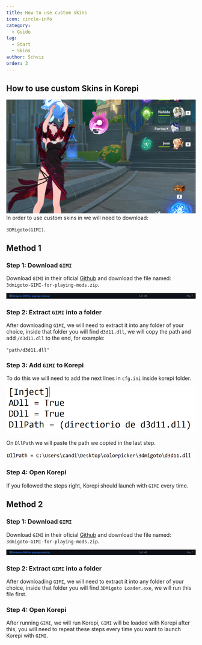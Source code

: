 ```yaml
---
title: How to use custom skins
icon: circle-info
category:
  - Guide
tag:
  - Start
  - Skins
author: Schvis
order: 3
---
```


## How to use custom Skins in Korepi

![](images/example.png)
In order to use custom skins in we will need to download:

`3DMigoto(GIMI)`.
## Method 1
### Step 1: Download `GIMI`

Download `GIMI` in their oficial [Github](https://github.com/SilentNightSound/GI-Model-Importer/releases/tag/v7.0) and download the file named: `3dmigoto-GIMI-for-playing-mods.zip`.

![](images/3dm-1.png)

### Step 2: Extract `GIMI` into a folder

After downloading `GIMI`, we will need to extract it into any folder of your choice, inside that folder you will find `d3d11.dll`, we will copy the path and add `/d3d11.dll` to the end, for example:

`"path/d3d11.dll"`

### Step 3: Add `GIMI` to Korepi

To do this we will need to add the next lines in `cfg.ini` inside korepi folder.

![](images/3dm-2.png)

On `DllPath` we will paste the path we copied in the last step.

![](images/3dm-3.png)

### Step 4: Open Korepi

If you followed the steps right, Korepi should launch with `GIMI` every time.

## Method 2
### Step 1: Download `GIMI`

Download `GIMI` in their oficial [Github](https://github.com/SilentNightSound/GI-Model-Importer/releases/tag/v7.0) and download the file named: `3dmigoto-GIMI-for-playing-mods.zip`.

![](images/3dm-1.png)

### Step 2: Extract `GIMI` into a folder

After downloading `GIMI`, we will need to extract it into any folder of your choice, inside that folder you will find `3DMigoto Loader.exe`, we will run this file first.

### Step 4: Open Korepi

After running `GIMI`, we will run Korepi, `GIMI` will be loaded with Korepi after this, you will need to repeat these steps every time you want to launch Korepi with `GIMI`.



